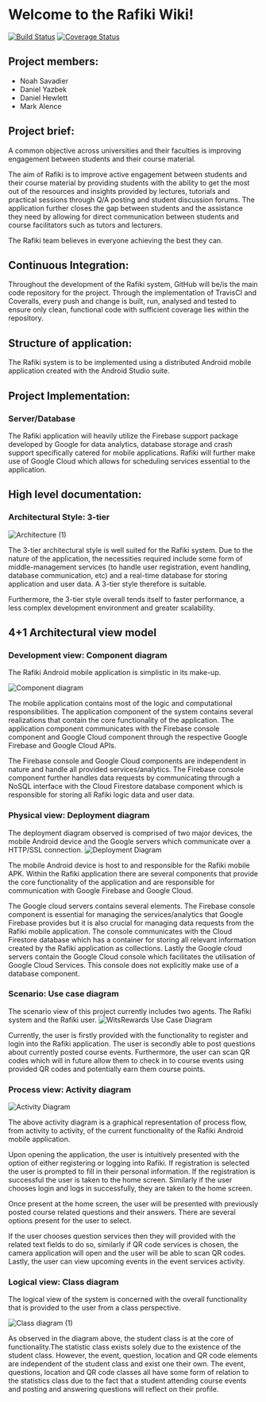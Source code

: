 # Welcome to the Rafiki Wiki!

[![Build Status](https://travis-ci.org/markalence/rafiki.svg?branch=master)](https://travis-ci.org/markalence/rafiki)
[![Coverage Status](https://coveralls.io/repos/github/markalence/rafiki/badge.svg?branch=master)](https://coveralls.io/github/markalence/rafiki?branch=master)

## Project members:
* Noah Savadier
* Daniel Yazbek
* Daniel Hewlett
* Mark Alence 

## Project brief:

A common objective across universities and their faculties is improving engagement between students and their course material. 

The aim of Rafiki is to improve active engagement between students and their course material by providing students with the ability to get the most out of the resources and insights provided by lectures, tutorials and practical sessions through Q/A posting and student discussion forums. The application further closes the gap between students and the assistance they need by allowing for direct communication between students and course facilitators such as tutors and lecturers.  

The Rafiki team believes in everyone achieving the best they can.

## Continuous Integration:
Throughout the development of the Rafiki system, GitHub will be/is the main code repository for the project. Through the implementation of TravisCI and Coveralls, every push and change is built, run, analysed and tested to ensure only clean, functional code with sufficient coverage lies within the repository.

## Structure of application:
The Rafiki system is to be implemented using a distributed Android mobile application created with the Android Studio suite.

## Project Implementation:
### Server/Database
The Rafiki application will heavily utilize the Firebase support package developed by Google for data analytics, database storage and crash support specifically catered for mobile applications. Rafiki will further make use of Google Cloud which allows for scheduling services essential to the application.

## High level documentation:
### Architectural Style: 3-tier
![Architecture (1)](https://user-images.githubusercontent.com/47977629/63334066-dd4f6c00-c33a-11e9-97e2-3432cfb49431.png)


The 3-tier architectural style is well suited for the Rafiki system. Due to the nature of the application, the necessities required include some form of middle-management services (to handle user registration, event handling, database communication, etc) and a real-time database for storing application and user data. A 3-tier style therefore is suitable. 

Furthermore, the 3-tier style overall tends itself to faster performance, a less complex development environment and greater scalability.


## 4+1 Architectural view model
### Development view: Component diagram
The Rafiki Android mobile application is simplistic in its make-up. 

![Component diagram](https://user-images.githubusercontent.com/47977629/65031607-d0c23180-d941-11e9-8d7e-35df9ccd6eea.png)

The mobile application contains most of the logic and computational responsibilities. The application component of the system contains several realizations that contain the core functionality of the application. The application component communicates with the Firebase console component and Google Cloud component through the respective Google Firebase and Google Cloud APIs.  

The Firebase console and Google Cloud components are independent in nature and handle all provided services/analytics. The Firebase console component further handles data requests by communicating through a NoSQL interface with the Cloud Firestore database component which is responsible for storing all Rafiki logic data and user data. 

### Physical view: Deployment diagram   

The deployment diagram observed is comprised of two major devices, the mobile Android device and the Google servers which communicate over a HTTP/SSL connection.
![Deployment Diagram](https://user-images.githubusercontent.com/47977629/65031604-d0299b00-d941-11e9-92e3-e92791698b20.png)

The mobile Android device is host to and responsible for the Rafiki mobile APK. Within the Rafiki application there are several components that provide the core functionality of the application and are responsible for communication with Google Firebase and Google Cloud.

The Google cloud servers contains several elements. The Firebase console component is essential for managing the services/analytics that Google Firebase provides but it is also crucial for managing data requests from the Rafiki mobile application. The console communicates with the Cloud Firestore database which has a container for storing all relevant information created by the Rafiki application as collections. Lastly the Google cloud servers contain the Google Cloud console which facilitates the utilisation of Google Cloud Services. This console does not explicitly make use of a database component.
 
### Scenario: Use case diagram

The scenario view of this project currently includes two agents. The Rafiki system and the Rafiki user. 
![WitsRewards Use Case Diagram](https://user-images.githubusercontent.com/47977629/65031603-d0299b00-d941-11e9-9547-a1a3d82fc3b2.png) 

Currently, the user is firstly provided with the functionality to register and login into the Rafiki application. The user is secondly able to post questions about currently posted course events. Furthermore, the user can scan QR codes which will in future allow them to check in to course events using provided QR codes and potentially earn them course points.


### Process view: Activity diagram
![Activity Diagram](https://user-images.githubusercontent.com/47977629/65032913-65c62a00-d944-11e9-8a66-dec7ea345ad4.png)


The above activity diagram is a graphical representation of process flow, from activity to activity, of the current functionality of the Rafiki Android mobile application. 

Upon opening the application, the user is intuitively presented with the option of either registering or logging into Rafiki. If registration is selected the user is prompted to fill in their personal information. If the registration is successful the user is taken to the home screen. Similarly if the user chooses login and logs in successfully, they are taken to the home screen.   

Once present at the home screen, the user will be presented with previously posted course related questions and their answers. There are several options present for the user to select. 

If the user chooses question services then they will provided with the related text fields to do so, similarly if QR code services is chosen, the camera application will open and the user will be able to scan QR codes. Lastly, the user can view upcoming events in the event services activity. 

### Logical view: Class diagram

The logical view of the system is concerned with the overall functionality that is provided to the user from a class perspective.

![Class diagram (1)](https://user-images.githubusercontent.com/47977629/63343192-a9ca0d00-c34d-11e9-95c7-1dc820deae68.png)

 
As observed in the diagram above, the student class is at the core of functionality.The statistic class exists solely due to the existence of the student class. However, the event, question, location and QR code elements are independent of the student class and exist one their own. The event, questions, location and QR code classes all have some form of relation to the statistics class due to the fact that a student attending course events and posting and answering questions will reflect on their profile. 


